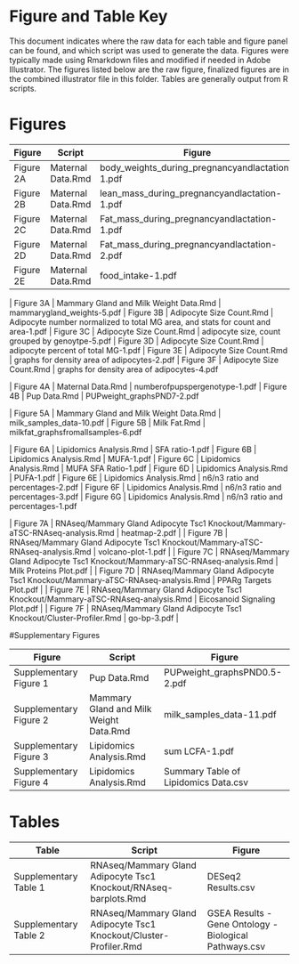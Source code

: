 Figure and Table Key
====================

This document indicates where the raw data for each table and figure panel can be found, and which script was used to generate the data.  Figures were typically made using Rmarkdown files and modified if needed in Adobe Illustrator.  The figures listed below are the raw figure, finalized figures are in the combined illustrator file in this folder.  Tables are generally output from R scripts.

# Figures

| Figure | Script | Figure |
| ------ | ------ | ------ |
| Figure 2A | Maternal Data.Rmd | body_weights_during_pregnancyandlactation-1.pdf
| Figure 2B | Maternal Data.Rmd | lean_mass_during_pregnancyandlactation-1.pdf
| Figure 2C | Maternal Data.Rmd | Fat_mass_during_pregnancyandlactation-1.pdf
| Figure 2D | Maternal Data.Rmd | Fat_mass_during_pregnancyandlactation-2.pdf
| Figure 2E | Maternal Data.Rmd | food_intake-1.pdf

| Figure 3A | Mammary Gland and Milk Weight Data.Rmd | mammarygland_weights-5.pdf
| Figure 3B | Adipocyte Size Count.Rmd | Adipocyte number normalized to total MG area, and stats for count and area-1.pdf
| Figure 3C | Adipocyte Size Count.Rmd | adipocyte size, count grouped by genoytpe-5.pdf
| Figure 3D | Adipocyte Size Count.Rmd | adipocyte percent of total MG-1.pdf
| Figure 3E | Adipocyte Size Count.Rmd | graphs for density area of adipocytes-2.pdf
| Figure 3F | Adipocyte Size Count.Rmd | graphs for density area of adipocytes-4.pdf

| Figure 4A | Maternal Data.Rmd | numberofpupspergenotype-1.pdf
| Figure 4B | Pup Data.Rmd | PUPweight_graphsPND7-2.pdf

| Figure 5A | Mammary Gland and Milk Weight Data.Rmd | milk_samples_data-10.pdf
| Figure 5B | Milk Fat.Rmd | milkfat_graphsfromallsamples-6.pdf

| Figure 6A | Lipidomics Analysis.Rmd | SFA ratio-1.pdf
| Figure 6B | Lipidomics Analysis.Rmd | MUFA-1.pdf
| Figure 6C | Lipidomics Analysis.Rmd | MUFA SFA Ratio-1.pdf
| Figure 6D | Lipidomics Analysis.Rmd | PUFA-1.pdf
| Figure 6E | Lipidomics Analysis.Rmd | n6/n3 ratio and percentages-2.pdf
| Figure 6F | Lipidomics Analysis.Rmd | n6/n3 ratio and percentages-3.pdf
| Figure 6G | Lipidomics Analysis.Rmd | n6/n3 ratio and percentages-1.pdf


| Figure 7A | RNAseq/Mammary Gland Adipocyte Tsc1 Knockout/Mammary-aTSC-RNAseq-analysis.Rmd | heatmap-2.pdf |
| Figure 7B | RNAseq/Mammary Gland Adipocyte Tsc1 Knockout/Mammary-aTSC-RNAseq-analysis.Rmd | volcano-plot-1.pdf |
| Figure 7C | RNAseq/Mammary Gland Adipocyte Tsc1 Knockout/Mammary-aTSC-RNAseq-analysis.Rmd | Milk Proteins Plot.pdf |
| Figure 7D | RNAseq/Mammary Gland Adipocyte Tsc1 Knockout/Mammary-aTSC-RNAseq-analysis.Rmd | PPARg Targets Plot.pdf |
| Figure 7E | RNAseq/Mammary Gland Adipocyte Tsc1 Knockout/Mammary-aTSC-RNAseq-analysis.Rmd | Eicosanoid Signaling Plot.pdf |
| Figure 7F | RNAseq/Mammary Gland Adipocyte Tsc1 Knockout/Cluster-Profiler.Rmd | go-bp-3.pdf |

#Supplementary Figures

| Figure | Script | Figure |
| ------ | ------ | ------ |
| Supplementary Figure 1 | Pup Data.Rmd | PUPweight_graphsPND0.5-2.pdf
| Supplementary Figure 2 | Mammary Gland and Milk Weight Data.Rmd | milk_samples_data-11.pdf
| Supplementary Figure 3 | Lipidomics Analysis.Rmd | sum LCFA-1.pdf
| Supplementary Figure 4 | Lipidomics Analysis.Rmd | Summary Table of Lipidomics Data.csv|

# Tables 

| Table | Script | Figure |
| ------ | ------ | ------ |
| Supplementary Table 1 | RNAseq/Mammary Gland Adipocyte Tsc1 Knockout/RNAseq-barplots.Rmd | DESeq2 Results.csv|
| Supplementary Table 2 | RNAseq/Mammary Gland Adipocyte Tsc1 Knockout/Cluster-Profiler.Rmd | GSEA Results - Gene Ontology - Biological Pathways.csv|